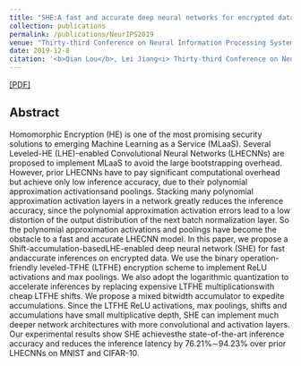 ```yaml
---
title: "SHE:A fast and accurate deep neural networks for encrypted data"
collection: publications
permalink: /publications/NeurIPS2019
venue: "Thirty-third Conference on Neural Information Processing Systems (NeurIPS 2019)"
date: 2019-12-8
citation: '<b>Qian Lou</b>, Lei Jiang<i> Thirty-third Conference on Neural Information Processing Systems</i> <b>NeurIPS 2019</b>.'
---
```

[[PDF]](http://qianlou.github.io/files/NeurIPS2019.pdf)

## Abstract
Homomorphic Encryption (HE) is one of the most promising security solutions to emerging Machine Learning as a Service (MLaaS). Several Leveled-HE (LHE)-enabled Convolutional Neural Networks (LHECNNs) are proposed to implement MLaaS to avoid the large bootstrapping overhead. However, prior LHECNNs have to pay significant computational overhead but achieve only low inference accuracy, due to their polynomial approximation activationsand poolings. Stacking many polynomial approximation activation layers in a network greatly reduces the inference accuracy, since the polynomial approximation activation errors lead to a low distortion of the output distribution of the next batch normalization layer. So the polynomial approximation activations and poolings have become the obstacle to a fast and accurate LHECNN model. In this paper, we propose a Shift-accumulation-basedLHE-enabled  deep  neural  network (SHE) for fast  andaccurate  inferences  on  encrypted  data. We use the binary operation-friendly leveled-TFHE (LTFHE) encryption scheme to implement ReLU activations and max poolings. We also adopt the logarithmic quantization to accelerate inferences by replacing expensive LTFHE multiplicationswith cheap LTFHE shifts. We propose a mixed bitwidth accumulator to expedite accumulations. Since the LTFHE ReLU activations, max poolings, shifts and accumulations have small multiplicative depth, SHE can implement much deeper network architectures with more convolutional and activation layers. Our experimental results show SHE achievesthe state-of-the-art inference accuracy and reduces the inference latency by 76.21%∼94.23% over prior LHECNNs on MNIST and CIFAR-10.



